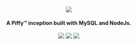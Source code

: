<h1 align="center"> <br>
  <img src="src/logo.png">
</h1>

<h4 align="center">
  A Piffy™ inception built with MySQL and NodeJs. <br>
</h4>

<p align="center">
  <img src="https://img.shields.io/badge/release-v0.0.0-brightgreen.svg">
  <img src="https://img.shields.io/badge/status-beta-D10000.svg">
  <a href="https://paypal.me/dreadlord"><img src="https://img.shields.io/badge/donate-paypal-blue.svg"></a>
</p>
